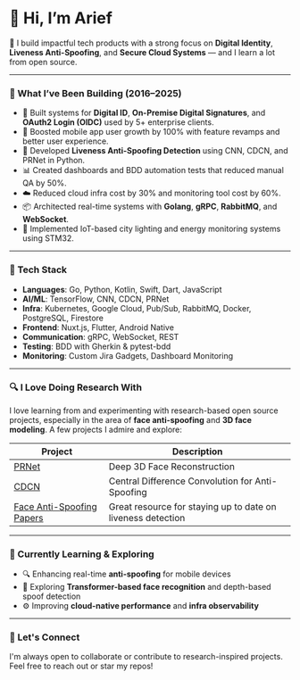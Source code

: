 # 👋 Hi, I’m Arief

🎯 I build impactful tech products with a strong focus on **Digital Identity**, **Liveness Anti-Spoofing**, and **Secure Cloud Systems** — and I learn a lot from open source.

---

### 🧠 What I’ve Been Building (2016–2025)

- 🔐 Built systems for **Digital ID**, **On-Premise Digital Signatures**, and **OAuth2 Login (OIDC)** used by 5+ enterprise clients.
- 📲 Boosted mobile app user growth by 100% with feature revamps and better user experience.
- 🧪 Developed **Liveness Anti-Spoofing Detection** using CNN, CDCN, and PRNet in Python.
- 📊 Created dashboards and BDD automation tests that reduced manual QA by 50%.
- ☁️ Reduced cloud infra cost by 30% and monitoring tool cost by 60%.
- 📦 Architected real-time systems with **Golang**, **gRPC**, **RabbitMQ**, and **WebSocket**.
- 📡 Implemented IoT-based city lighting and energy monitoring systems using STM32.

---

### 🔧 Tech Stack

- **Languages**: Go, Python, Kotlin, Swift, Dart, JavaScript  
- **AI/ML**: TensorFlow, CNN, CDCN, PRNet  
- **Infra**: Kubernetes, Google Cloud, Pub/Sub, RabbitMQ, Docker, PostgreSQL, Firestore  
- **Frontend**: Nuxt.js, Flutter, Android Native  
- **Communication**: gRPC, WebSocket, REST  
- **Testing**: BDD with Gherkin & pytest-bdd  
- **Monitoring**: Custom Jira Gadgets, Dashboard Monitoring  

---

### 🔍 I Love Doing Research With

I love learning from and experimenting with research-based open source projects, especially in the area of **face anti-spoofing** and **3D face modeling**. A few projects I admire and explore:

| Project | Description |
|--------|-------------|
| [PRNet](https://github.com/yfeng95/PRNet) | Deep 3D Face Reconstruction |
| [CDCN](https://github.com/ZitongYu/CDCN) | Central Difference Convolution for Anti-Spoofing |
| [Face Anti-Spoofing Papers](https://github.com/ZitongYu/Face-Anti-Spoofing.Papers) | Great resource for staying up to date on liveness detection |

---

### 🌱 Currently Learning & Exploring

- 🔍 Enhancing real-time **anti-spoofing** for mobile devices  
- 🧠 Exploring **Transformer-based face recognition** and depth-based spoof detection  
- ⚙️ Improving **cloud-native performance** and **infra observability**  

---

### 🤝 Let's Connect

I'm always open to collaborate or contribute to research-inspired projects. Feel free to reach out or star my repos!

